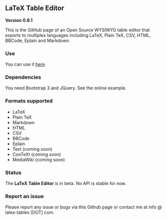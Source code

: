 ## LaTeX Table Editor ##

**Version 0.8.1**

This is the GitHub page of an Open Source WYSIWYG table editor that exports to multiples languages including LaTeX, Plain TeX, CSV, HTML, BBCode, Eplain and Markdown.

### Use

You can use it [here](http://www.latex-tables.com/).

### Dependencies

You need Bootstrap 3 and JQuery. See the online example.

### Formats supported

 - LaTeX
 - Plain TeX
 - Markdown
 - HTML
 - CSV
 - BBCode
 - Eplain
 - Text (coming soon)
 - ConTeXt (coming soon)
 - MediaWiki (coming soon)

### Status

The **LaTeX Table Editor** is in beta. No API is stable for now.

### Report an issue

Please report any issue or bugs via this Github page or contact me at info *@* latex-tables [DOT] com.